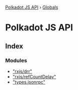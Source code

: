[Polkadot JS API](README.md) › [Globals](globals.md)

# Polkadot JS API

## Index

### Modules

* ["rxjs/drr"](modules/_rxjs_drr_.md)
* ["rxjs/refCountDelay"](modules/_rxjs_refcountdelay_.md)
* ["types.jsonrpc"](modules/_types_jsonrpc_.md)
